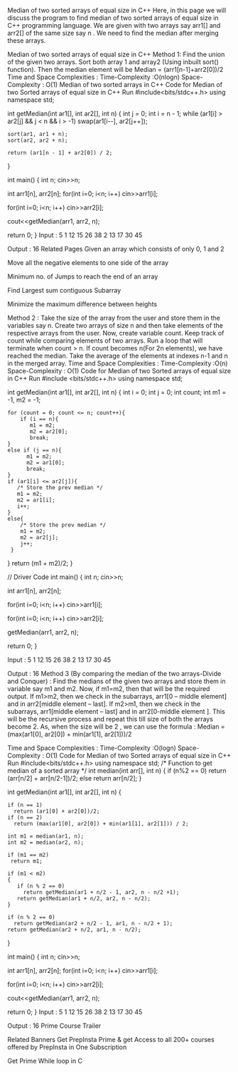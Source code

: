Median of two sorted arrays of equal size in C++
Here, in this page we will discuss the program to find median of two sorted arrays of equal size in C++ programming language. We are given with two arrays say arr1[] and arr2[] of the same size say n . We need to find the median after merging these arrays.

Median of two sorted arrays of equal size in C++
Method 1:
Find the union of the given two arrays.
Sort both array 1 and array2 (Using inbuilt sort() function).
Then the median element will be
Median = (arr1[n-1]+arr2[0])/2
Time and Space Complexities :
Time-Complexity :O(nlogn)
Space-Complexity : O(1)
Median of two sorted arrays in C++
Code for Median of two Sorted arrays of equal size in C++
Run
#include<bits/stdc++.h>
using namespace std;

int getMedian(int ar1[], int ar2[], int n)
{
    int j = 0;
    int i = n - 1;
    while (ar1[i] > ar2[j] && j < n && i > -1)
        swap(ar1[i--], ar2[j++]);

    sort(ar1, ar1 + n);
    sort(ar2, ar2 + n);

    return (ar1[n - 1] + ar2[0]) / 2;
}





int main()
{
   int n;
   cin>>n;

   int arr1[n], arr2[n];
   for(int i=0; i<n; i++)
      cin>>arr1[i];

   for(int i=0; i<n; i++)
      cin>>arr2[i];

   cout<<getMedian(arr1, arr2, n);

   return 0;
}
Input :
5
1 12 15 26 38
2 13 17 30 45

Output :
16
Related Pages
Given an array which consists of only 0, 1 and 2

Move all the negative elements to one side of the array

Minimum no. of Jumps to reach the end of an array 

Find Largest sum contiguous Subarray

Minimize the maximum difference between heights 

Method 2 :
Take the size of the array from the user and store them in the variables say n.
Create two arrays of size n and then take elements of the respective arrays from the user.
Now, create variable count. Keep track of count while comparing elements of two arrays.
Run a loop that will terminate when count > n.
If count becomes n(For 2n elements), we have reached the median.
Take the average of the elements at indexes n-1 and n in the merged array.
Time and Space Complexities :
Time-Complexity :O(n)
Space-Complexity : O(1)
Code for Median of two Sorted arrays of equal size in C++
Run
#include <bits/stdc++.h>
using namespace std;

int getMedian(int ar1[], int ar2[], int n)
{
    int i = 0;
    int j = 0;
    int count;
    int m1 = -1, m2 = -1;

    for (count = 0; count <= n; count++){
        if (i == n){
           m1 = m2;
           m2 = ar2[0];
           break;
    }
    else if (j == n){
          m1 = m2;
          m2 = ar1[0];
          break;
    }
    if (ar1[i] <= ar2[j]){
       /* Store the prev median */
       m1 = m2;
       m2 = ar1[i];
       i++;
    }
    else{
        /* Store the prev median */
        m1 = m2;
        m2 = ar2[j];
        j++;
     }
  }
   return (m1 + m2)/2;
}

// Driver Code
int main()
{
   int n;
   cin>>n;

   int arr1[n], arr2[n];

   for(int i=0; i<n; i++)
      cin>>arr1[i];

   for(int i=0; i<n; i++)
      cin>>arr2[i];

   getMedian(arr1, arr2, n);

   return 0;
}

Input :
5
1 12 15 26 38
2 13 17 30 45

Output :
16
Method 3 (By comparing the median of the two arrays-Divide and Conquer) :
Find the medians of the given two arrays and store them in variable say m1 and m2.
Now, if m1=m2, then that will be the required output.
If m1>m2, then we check in the subarrays, arr1[0 – middle element] and in arr2[middle element – last].
If m2>m1, then we check in the subarrays, arr1[middle element – last] and in arr2[0-middle element ].
This will be the recursive process and repeat this till size of both the arrays become 2.
As, when the size will be 2 , we can use the formula :
Median = (max(ar1[0], ar2[0]) + min(ar1[1], ar2[1]))/2

Time and Space Complexities :
Time-Complexity :O(logn)
Space-Complexity : O(1)
Code for Median of two Sorted arrays of equal size in C++
Run
#include<bits/stdc++.h>
using namespace std;
/* Function to get median of a sorted array */
int median(int arr[], int n)
{
   if (n%2 == 0)
    return (arr[n/2] + arr[n/2-1])/2;
   else
    return arr[n/2];
}

int getMedian(int ar1[], int ar2[], int n)
{

    if (n == 1)
      return (ar1[0] + ar2[0])/2;
    if (n == 2)
      return (max(ar1[0], ar2[0]) + min(ar1[1], ar2[1])) / 2;

    int m1 = median(ar1, n); 
    int m2 = median(ar2, n); 

    if (m1 == m2)
     return m1;

    if (m1 < m2)
    {
       if (n % 2 == 0)
         return getMedian(ar1 + n/2 - 1, ar2, n - n/2 +1);
       return getMedian(ar1 + n/2, ar2, n - n/2);
    }

    if (n % 2 == 0)
      return getMedian(ar2 + n/2 - 1, ar1, n - n/2 + 1);
    return getMedian(ar2 + n/2, ar1, n - n/2);
}

int main()
{
   int n;
   cin>>n;

   int arr1[n], arr2[n];
   for(int i=0; i<n; i++)
    cin>>arr1[i];

   for(int i=0; i<n; i++)
     cin>>arr2[i];

   cout<<getMedian(arr1, arr2, n);

   return 0;
}
Input :
5
1 12 15 26 38
2 13 17 30 45

Output :
16
Prime Course Trailer

Related Banners
Get PrepInsta Prime & get Access to all 200+ courses offered by PrepInsta in One Subscription

Get Prime
While loop in C
